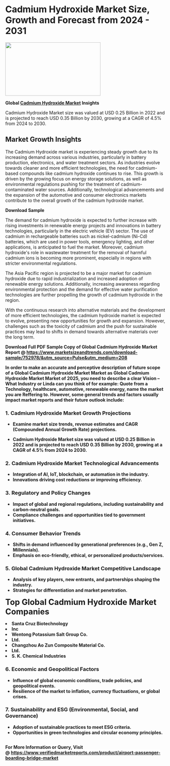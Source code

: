 <H1>Cadmium Hydroxide Market Size, Growth and Forecast from 2024 - 2031</H1><img class="aligncenter size-medium wp-image-584254" src="https://thirdeyenews.in/wp-content/uploads/2024/09/Global-Market-Research-300x168.jpeg" alt="" width="300" height="168" /><p><strong>Global&nbsp;<a href="https://www.marketsizeandtrends.com/download-sample/752978/&amp;utm_source=Pulse&amp;utm_medium=208">Cadmium Hydroxide Market</a> Insights</strong></p><p>Cadmium Hydroxide Market size was valued at USD 0.25 Billion in 2022 and is projected to reach USD 0.35 Billion by 2030, growing at a CAGR of 4.5% from 2024 to 2030.</p><p><h2>Market Growth Insights</h2> <p>The Cadmium Hydroxide market is experiencing steady growth due to its increasing demand across various industries, particularly in battery production, electronics, and water treatment sectors. As industries evolve towards cleaner and more efficient technologies, the need for cadmium-based compounds like cadmium hydroxide continues to rise. This growth is driven by the growing focus on energy storage solutions, as well as environmental regulations pushing for the treatment of cadmium-contaminated water sources. Additionally, technological advancements and the expansion of the automotive and consumer electronics markets contribute to the overall growth of the cadmium hydroxide market.</p> <p><strong>Download Sample</strong></p> <p>The demand for cadmium hydroxide is expected to further increase with rising investments in renewable energy projects and innovations in battery technologies, particularly in the electric vehicle (EV) sector. The use of cadmium in rechargeable batteries such as nickel-cadmium (Ni-Cd) batteries, which are used in power tools, emergency lighting, and other applications, is anticipated to fuel the market. Moreover, cadmium hydroxide's role in wastewater treatment for the removal of harmful cadmium ions is becoming more prominent, especially in regions with stricter environmental regulations.</p> <p>The Asia Pacific region is projected to be a major market for cadmium hydroxide due to rapid industrialization and increased adoption of renewable energy solutions. Additionally, increasing awareness regarding environmental protection and the demand for effective water purification technologies are further propelling the growth of cadmium hydroxide in the region.</p> <p>With the continuous research into alternative materials and the development of more efficient technologies, the cadmium hydroxide market is expected to evolve, presenting new opportunities for growth and expansion. However, challenges such as the toxicity of cadmium and the push for sustainable practices may lead to shifts in demand towards alternative materials over the long term.</p> <p><strong></p><p><span class=""><strong>Download Full PDF Sample Copy of Global Cadmium Hydroxide Market Report</strong> @ <a href="https://www.marketsizeandtrends.com/download-sample/752978/&amp;utm_source=Pulse&amp;utm_medium=208" target="_blank">https://www.marketsizeandtrends.com/download-sample/752978/&amp;utm_source=Pulse&amp;utm_medium=208</a></span></p><p>In order to make an accurate and perceptive description of future scope of a Global&nbsp;Cadmium Hydroxide Market Market as Global&nbsp;Cadmium Hydroxide Market Market of 2025, you need to describe a clear Vision &ndash; What Industry or Linda can you think of for example: Quote from a Technology, healthcare, automotive, renewable energy, name the market you are Reffering to. However, some general trends and factors usually impact market reports and their future outlook include:</p><h3>1.&nbsp;<strong>Cadmium Hydroxide Market Growth Projections</strong></h3><ul><li>Examine market size trends, revenue estimates and CAGR (Compounded Annual Growth Rate) projections.</li><li><p>Cadmium Hydroxide Market size was valued at USD 0.25 Billion in 2022 and is projected to reach USD 0.35 Billion by 2030, growing at a CAGR of 4.5% from 2024 to 2030.</p></li></ul><h3>2.&nbsp;<strong>Cadmium Hydroxide Market Technological Advancements</strong></h3><ul><li>Integration of AI, IoT, blockchain, or automation in the industry.</li><li>Innovations driving cost reductions or improving efficiency.</li></ul><h3>3.&nbsp;<strong>Regulatory and Policy Changes</strong></h3><ul><li>Impact of global and regional regulations, including sustainability and carbon-neutral goals.</li><li>Compliance challenges and opportunities tied to government initiatives.</li></ul><h3>4.&nbsp;<strong>Consumer Behavior Trends</strong></h3><ul><li>Shifts in demand influenced by generational preferences (e.g., Gen Z, Millennials).</li><li>Emphasis on eco-friendly, ethical, or personalized products/services.</li></ul><h3>5.&nbsp;<strong>Global Cadmium Hydroxide Market Competitive Landscape</strong></h3><ul><li>Analysis of key players, new entrants, and partnerships shaping the industry.</li><li>Strategies for differentiation and market penetration.</li></ul><p data-pm-slice="1 1 []"><span style="color: inherit; font-family: inherit; font-size: 25px;">Top Global Cadmium Hydroxide Market Companies</span></p><div class="" data-test-id=""><p><li>Santa Cruz Biotechnology</li><li> Inc</li><li> Wentong Potassium Salt Group Co.</li><li> Ltd.</li><li> Changzhou Ao Zun Composite Material Co.</li><li> Ltd.</li><li> S. K. Chemical Industries</li></p></div><h3>6.&nbsp;<strong>Economic and Geopolitical Factors</strong></h3><ul><li>Influence of global economic conditions, trade policies, and geopolitical events.</li><li>Resilience of the market to inflation, currency fluctuations, or global crises.</li></ul><h3>7.&nbsp;<strong>Sustainability and ESG (Environmental, Social, and Governance)</strong></h3><ul><li>Adoption of sustainable practices to meet ESG criteria.</li><li>Opportunities in green technologies and circular economy principles.</li></ul><h2><strong style="font-size: 14px;">For More Information or Query, Visit @&nbsp;</strong><a style="background-color: #ffffff; font-size: 14px;" href="https://www.marketsizeandtrends.com/report/cadmium-hydroxide-market/" target="_blank">https://www.verifiedmarketreports.com/product/airport-passenger-boarding-bridge-market</a></h2>
